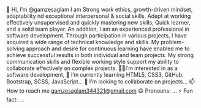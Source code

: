 
👋 Hi, I’m @gamzesaglam
I am Strong work ethics, growth-driven mindset, adaptability nd exceptional interpersonal & social skills. Adept at working effectively unsupervised and quickly mastering new skills, Quick learner, and a solid team player. An addition, I am an experienced professional in software development. Through participation in various projects, I have acquired a wide range of technical knowledge and skills. My problem-solving approach and desire for continuous learning have enabled me to achieve successful results in both individual and team projects. My strong communication skills and flexible working style support my ability to collaborate effectively on complex projects.
📌📌I’m interested in as a software development,
🌱 I’m currently learning HTML5, CSS3, GitHub, Bootstrap, SCSS, JavaScript...
💞️ I’m looking to collaborate on projects...
📫 How to reach me gamzesaglam344321@gmail.com
😄 Pronouns: ...
⚡ Fun fact: ...
